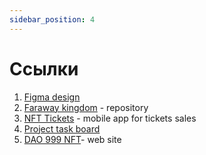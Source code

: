 ```yaml
---
sidebar_position: 4
---
```


# Cсылки

<!-- ![DAO 999 NFT KINGDOM](https://media.discordapp.net/attachments/1010903135105060917/1079628459002839100/Server_Serverlesskiy_In_a_far_far_away_country_in_the_Kingdom_o_e1224671-2763-46f3-80e6-727ddf6f4ee4.png?width=1842&height=1228) -->

1. [Figma design](https://www.figma.com/file/HJ4PXwywZfP213klET5Bx6/%D0%A2%D1%80%D0%B8%D0%B4%D0%B5%D0%B2%D1%8F%D1%82%D0%BE%D0%B5-%D0%A6%D0%B0%D1%80%D1%81%D1%82%D0%B2%D0%BE?node-id=386%3A534&t=JFBKchfK2Z348Q1g-1)
2. [Faraway kingdom](https://github.com/DAO-999-NFT/faraway-kingdom) - repository
3. [NFT Tickets](https://github.com/DAO-999-NFT/NFT-Tickets) - mobile app for tickets sales
4. [Project task board](https://github.com/orgs/DAO-999-NFT/projects/1/views/1)
5. [DAO 999 NFT](https://faraway-kingdom.vercel.app/)- web site
